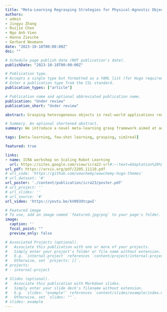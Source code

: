 ```yaml
---
title: "Meta-Learning Regrasping Strategies for Physical-Agnostic Objects"
authors:
- admin
- Jingyu Zhang
- Ruijie Chen
- Ngo Anh Vien
- Hanna Ziesche
- Gerhard Neumann
date: "2023-10-18T00:00:00Z"
doi: ""

# Schedule page publish date (NOT publication's date).
publishDate: "2023-10-18T00:00:00Z"

# Publication type.
# Accepts a single type but formatted as a YAML list (for Hugo requirements).
# Enter a publication type from the CSL standard.
publication_types: ["article"]

# Publication name and optional abbreviated publication name.
publication: "Under review"
publication_short: "Under review"

abstract: Grasping heterogeneous objects in real-world applications remains a challenging task due to the unknown physical properties such as mass distribution and coefficient of friction. In this study, we propose a meta-learning algorithm called ConDex to autonomously discern the underlying physical properties of objects using depth images. ConDex efficiently acquires physical embeddings from limited trials, enabling precise grasping point estimation. Furthermore, ConDex is capable of updating the predicted grasping quality iteratively from new trials in an online fashion. To the best of our knowledge, we are the first who generate two object datasets focusing on heterogeneous physical properties with varying mass distributions and friction coefficients. Extensive evaluations in simulation demonstrate ConDex's superior performance over DexNet-2.0 and existing meta-learning-based grasping pipelines. Furthermore, ConDex shows robust generalization to previously unseen real-world objects despite training solely in the simulation. The synthetic and real-world datasets will be published as well.

# Summary. An optional shortened abstract.
summary: We introduce a novel meta-learning grasp framework aimed at addressing the relatively unexplored challenge of grasping objects characterized by diverse physical properties, relying solely on visual input. Two innovative synthetic datasets that explicitly incorporate physical properties are introduced, making them compatible with a wide range of simulation frameworks. Our approach demonstrates substantial advantages in real-world object manipulation, despite being trained exclusively in a simulated environment.

tags: [meta-learning, few-shot learning, grasping, sim2real]

featured: true

links:
- name: ICRA workshop on Scaling Robot Learning
  url: https://sites.google.com/view/icra22-srl#:~:text=Adaptation%20%5Bpaper%5D-,Meta%2DLearning%20Regrasping%20Strategies%20for%20Physical%2DAgnostic%20Objects,-%5Bpaper%5D
url_pdf: https://arxiv.org/pdf/2205.11110.pdf
# url_code: 'https://github.com/wowchemy/wowchemy-hugo-themes'
# url_dataset: '#'
url_poster: './content/publication/icra23/poster.pdf'
# url_project: ''
# url_slides: ''
# url_source: '#'
url_video: 'https://youtu.be/kV093OtcpwI'

# Featured image
# To use, add an image named `featured.jpg/png` to your page's folder. 
image:
  caption: ''
  focal_point: ""
  preview_only: false

# Associated Projects (optional).
#   Associate this publication with one or more of your projects.
#   Simply enter your project's folder or file name without extension.
#   E.g. `internal-project` references `content/project/internal-project/index.md`.
#   Otherwise, set `projects: []`.
# projects:
# - internal-project

# Slides (optional).
#   Associate this publication with Markdown slides.
#   Simply enter your slide deck's filename without extension.
#   E.g. `slides: "example"` references `content/slides/example/index.md`.
#   Otherwise, set `slides: ""`.
# slides: example
---
```

<!-- 
{{% callout note %}}
Create your slides in Markdown - click the *Slides* button to check out the example.
{{% /callout %}}

Add the publication's **full text** or **supplementary notes** here. You can use rich formatting such as including [code, math, and images](https://wowchemy.com/docs/content/writing-markdown-latex/). -->
